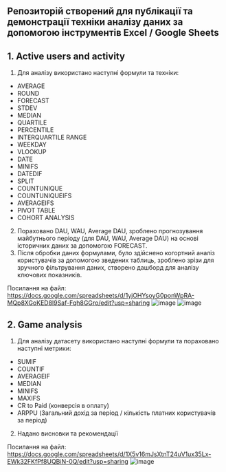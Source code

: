 ## Репозиторій створений для публікації та демонстрації техніки аналізу даних за допомогою інструментів Excel / Google Sheets

## 1. Active users and activity
1. Для аналізу використано наступні формули та техніки:
- AVERAGE
- ROUND
- FORECAST
- STDEV
- MEDIAN
- QUARTILE
- PERCENTILE
- ІNTERQUARTILE RANGE
- WEEKDAY
- VLOOKUP
- DATE
- MINIFS
- DATEDIF
- SPLIT
- COUNTUNIQUE
- COUNTUNIQUEIFS
- AVERAGEIFS
- PIVOT TABLE
- COHORT ANALYSIS
2. Пораховано DAU, WAU, Average DAU, зроблено прогнозування майбутнього періоду (для DAU, WAU, Average DAU) на основі історичних даних за допомогою FORECAST.
3. Після обробки даних формулами, було здійснено когортний аналіз користувачів за допомогою зведених таблиць, зроблено зрізи для зручного фільтрування даних, створено дашборд для аналізу ключових показників.

  Посилання на файл:
  https://docs.google.com/spreadsheets/d/1yjOHYsoyG0ponWpRA-MQp8XGoKED8l9Saf-Fqh8GGro/edit?usp=sharing
  ![image](https://github.com/user-attachments/assets/2d4cbe1c-7ac9-418e-8d5d-aa22924027a8)
  ![image](https://github.com/user-attachments/assets/c6b3fca4-6d36-4d92-9202-e770b459e36b)

  


## 2. Game analysis
1. Для аналізу датасету використано наступні формули та пораховано наступні метрики:
- SUMIF
- COUNTIF
- AVERAGEIF
- MEDIAN
- MINIFS
- MAXIFS
- CR to Paid (конверсія в оплату)
- ARPPU (Загальний дохід за період / кількість платних користувачів за період)
2. Надано висновки та рекомендації
  
Посилання на файл:
https://docs.google.com/spreadsheets/d/1X5v16mJsXtnT24uV1ux35Lx-EWk32FKfPf8UQBiN-0Q/edit?usp=sharing
![image](https://github.com/user-attachments/assets/def95d33-3ada-4d6e-b1cc-86b882eaed4c)

